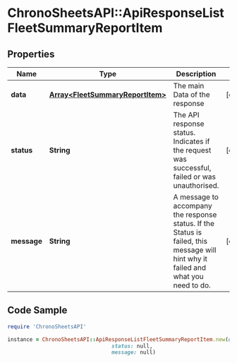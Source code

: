 # ChronoSheetsAPI::ApiResponseListFleetSummaryReportItem

## Properties

Name | Type | Description | Notes
------------ | ------------- | ------------- | -------------
**data** | [**Array&lt;FleetSummaryReportItem&gt;**](FleetSummaryReportItem.md) | The main Data of the response | [optional] 
**status** | **String** | The API response status. Indicates if the request was successful, failed or was unauthorised. | [optional] 
**message** | **String** | A message to accompany the response status.  If the Status is failed, this message will hint why it failed and what you need to do. | [optional] 

## Code Sample

```ruby
require 'ChronoSheetsAPI'

instance = ChronoSheetsAPI::ApiResponseListFleetSummaryReportItem.new(data: null,
                                 status: null,
                                 message: null)
```


